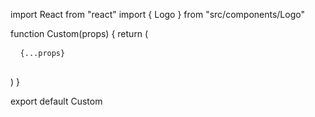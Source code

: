 import React from "react"
import { Logo } from "src/components/Logo"

function Custom(props) {
  return (
    <section>
      <pre>
      <code>
      {...props}
      </code>
      </pre>
    </section>
  )
}


export default Custom
